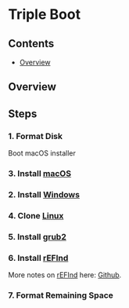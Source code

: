 # Triple Boot

## Contents
- [Overview](#overview)

## Overview

## Steps

### 1. Format Disk
Boot macOS installer

### 3. Install [macOS]()

### 2. Install [Windows]()

### 4. Clone [Linux]()

### 5. Install [grub2]()

### 6. Install [rEFInd]()

More notes on [rEFInd]() here: [Github]().
### 7. Format Remaining Space

